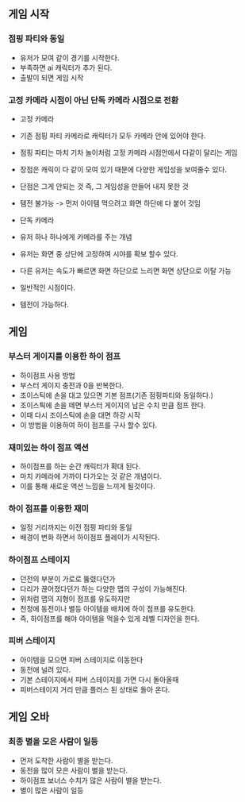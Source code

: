 ## 게임 시작
### 점핑 파티와 동일 
- 유저가 모여 같이 경기를 시작한다. 
- 부족하면 ai 캐릭터가 추가 된다. 
- 출발이 되면 게임 시작

### 고정 카메라 시점이 아닌 단독 카메라 시점으로 전환
- 고정 카메라 
 - 기존 점핑 파티 카메라로 캐릭터가 모두 카메라 안에 있어야 한다. 
 - 점핑 파티는 마치 기차 놀이처럼 고정 카메라 시점안에서 다같이 달리는 게임
 - 장점은 캐릭이 다 같이 모여 있기 때문에 다양한 게임성을 보여줄수 있다. 
 - 단점은 그게 안되는 것 즉, 그 게임성을 만들어 내지 못한 것
 - 템전 불가능 -> 먼저 아이템 먹으려고 화면 하단에 다 붙어 것임
  
- 단독 카메라 
 - 유저 하나 하나에게 카메라를 주는 개념
 - 유저는 화면 중 상단에 고정하여 시야를 확보 할수 있다. 
 - 다른 유저는 속도가 빠르면 화면 하단으로 느리면 화면 상단으로 이탈 가능
 - 일반적인 시점이다. 
 - 템전이 가능하다.

## 게임
### 부스터 게이지를 이용한 하이 점프
- 하이점프 사용 방법
- 부스터 게이지 충전과 0을 반복한다.
- 조이스틱에 손을 대고 있으면 기본 점프(기존 점핑파티와 동일하다.)
- 조이스틕에 손을 떼면 부스터 게이지의 남은 수치 만큼 점프 한다. 
- 이때 다시 조이스틱에 손을 대면 하강 시작
- 이 방법을 이용하여 하이 점프를 구사 할수 있다. 

### 재미있는 하이 점프 액션
- 하이점프를 하는 순간 캐릭터가 확대 된다. 
- 마치 카메라에 가까이 다가오는 것 같은 개념이다. 
- 이를 통해 새로운 액션 느낌을 느끼게 될것이다. 

### 하이 점프를 이용한 재미
- 일정 거리까지는 이전 점핑 파티와 동일 
- 배경이 변화 하면서 하이점프 플레이가 시작된다.

### 하이점프 스테이지
- 던전의 부분이 가로로 뚫렸다던가
- 다리가 끊어졌다던가 하는 다양한 맵의 구성이 가능해진다. 
- 위처럼 맵의 지형이 점프를 유도하지만
- 천정에 동전이나 별등 아이템을 배치에 하이 점프를 유도한다. 
- 즉, 하이점프를 해야 아이템을 먹을수 있게 레벨 디자인을 한다. 

### 피버 스테이지
- 아이템을 모으면 피버 스테이지로 이동한다 
- 동전애 널려 있다. 
- 기본 스테이지에서 피버 스테이지를 가면 다시 돌아올때 
- 피버스테이지 거리 만큼 플러스 된 상태로 돌아 온다. 
 
## 게임 오바
### 최종 별을 모은 사람이 일등
- 먼저 도착한 사람이 별을 받는다. 
- 동전을 많이 모은 사람이 별을 받는다. 
- 하이점프 보너스 수치가 많은 사람이 별을 받는다.
- 별이 많은 사람이 일등 
